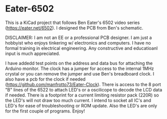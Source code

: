 # Eater-6502
This is a KiCad project that follows Ben Eater's 6502 video series (https://eater.net/6502). I designed the PCB from Ben's schematic.

DISCLAIMER: I am not an EE or a professional PCB designer. I am just a hobbyist who enjoys tinkering w/ electronics and computers. I have no formal training in electrical engineering. Any constructive and educatioanl input is much appreciated.

I have addedd test points on the address and data bus for attaching the Arduino monitor.
The clock has a jumper for access to the internal 1MHz crystal or you can remove the jumper and use Ben's breadboard clock. I also have a pcb for the clock if needed (https://github.com/manfrotto73/Eater-Clock).
There is access to the 8 port "B" lines of the 6522 to attach LED's or a oscilicope to decode the LCD data if needed. There is a footprint for a current limiting resistor pack (220R) so the LED's will not draw too much current.
I intend to socket all IC's and LED's for ease of troubleshooting or ROM update. Also the LED's are only for the first couple of programs.
Enjoy!
